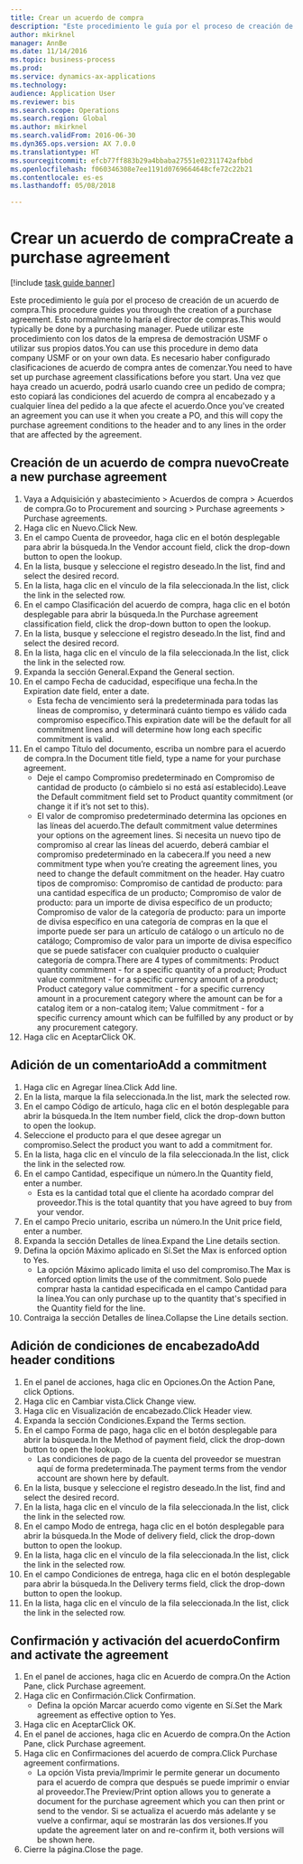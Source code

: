 ```yaml
--- 
title: Crear un acuerdo de compra
description: "Este procedimiento le guía por el proceso de creación de un acuerdo de compra."
author: mkirknel
manager: AnnBe
ms.date: 11/14/2016
ms.topic: business-process
ms.prod: 
ms.service: dynamics-ax-applications
ms.technology: 
audience: Application User
ms.reviewer: bis
ms.search.scope: Operations
ms.search.region: Global
ms.author: mkirknel
ms.search.validFrom: 2016-06-30
ms.dyn365.ops.version: AX 7.0.0
ms.translationtype: HT
ms.sourcegitcommit: efcb77ff883b29a4bbaba27551e02311742afbbd
ms.openlocfilehash: f060346308e7ee1191d0769664648cfe72c22b21
ms.contentlocale: es-es
ms.lasthandoff: 05/08/2018

---
```

# <a name="create-a-purchase-agreement"></a><span data-ttu-id="e16b5-103">Crear un acuerdo de compra</span><span class="sxs-lookup"><span data-stu-id="e16b5-103">Create a purchase agreement</span></span>

[!include [task guide banner](../../includes/task-guide-banner.md)]

<span data-ttu-id="e16b5-104">Este procedimiento le guía por el proceso de creación de un acuerdo de compra.</span><span class="sxs-lookup"><span data-stu-id="e16b5-104">This procedure guides you through the creation of a purchase agreement.</span></span> <span data-ttu-id="e16b5-105">Esto normalmente lo haría el director de compras.</span><span class="sxs-lookup"><span data-stu-id="e16b5-105">This would typically be done by a purchasing manager.</span></span> <span data-ttu-id="e16b5-106">Puede utilizar este procedimiento con los datos de la empresa de demostración USMF o utilizar sus propios datos.</span><span class="sxs-lookup"><span data-stu-id="e16b5-106">You can use this procedure in demo data company USMF or on your own data.</span></span> <span data-ttu-id="e16b5-107">Es necesario haber configurado clasificaciones de acuerdo de compra antes de comenzar.</span><span class="sxs-lookup"><span data-stu-id="e16b5-107">You need to have set up purchase agreement classifications before you start.</span></span> <span data-ttu-id="e16b5-108">Una vez que haya creado un acuerdo, podrá usarlo cuando cree un pedido de compra; esto copiará las condiciones del acuerdo de compra al encabezado y a cualquier línea del pedido a la que afecte el acuerdo.</span><span class="sxs-lookup"><span data-stu-id="e16b5-108">Once you've created an agreement you can use it when you create a PO, and this will copy the purchase agreement conditions to the header and to any lines in the order that are affected by the agreement.</span></span>


## <a name="create-a-new-purchase-agreement"></a><span data-ttu-id="e16b5-109">Creación de un acuerdo de compra nuevo</span><span class="sxs-lookup"><span data-stu-id="e16b5-109">Create a new purchase agreement</span></span>
1. <span data-ttu-id="e16b5-110">Vaya a Adquisición y abastecimiento > Acuerdos de compra > Acuerdos de compra.</span><span class="sxs-lookup"><span data-stu-id="e16b5-110">Go to Procurement and sourcing > Purchase agreements > Purchase agreements.</span></span>
2. <span data-ttu-id="e16b5-111">Haga clic en Nuevo.</span><span class="sxs-lookup"><span data-stu-id="e16b5-111">Click New.</span></span>
3. <span data-ttu-id="e16b5-112">En el campo Cuenta de proveedor, haga clic en el botón desplegable para abrir la búsqueda.</span><span class="sxs-lookup"><span data-stu-id="e16b5-112">In the Vendor account field, click the drop-down button to open the lookup.</span></span>
4. <span data-ttu-id="e16b5-113">En la lista, busque y seleccione el registro deseado.</span><span class="sxs-lookup"><span data-stu-id="e16b5-113">In the list, find and select the desired record.</span></span>
5. <span data-ttu-id="e16b5-114">En la lista, haga clic en el vínculo de la fila seleccionada.</span><span class="sxs-lookup"><span data-stu-id="e16b5-114">In the list, click the link in the selected row.</span></span>
6. <span data-ttu-id="e16b5-115">En el campo Clasificación del acuerdo de compra, haga clic en el botón desplegable para abrir la búsqueda.</span><span class="sxs-lookup"><span data-stu-id="e16b5-115">In the Purchase agreement classification field, click the drop-down button to open the lookup.</span></span>
7. <span data-ttu-id="e16b5-116">En la lista, busque y seleccione el registro deseado.</span><span class="sxs-lookup"><span data-stu-id="e16b5-116">In the list, find and select the desired record.</span></span>
8. <span data-ttu-id="e16b5-117">En la lista, haga clic en el vínculo de la fila seleccionada.</span><span class="sxs-lookup"><span data-stu-id="e16b5-117">In the list, click the link in the selected row.</span></span>
9. <span data-ttu-id="e16b5-118">Expanda la sección General.</span><span class="sxs-lookup"><span data-stu-id="e16b5-118">Expand the General section.</span></span>
10. <span data-ttu-id="e16b5-119">En el campo Fecha de caducidad, especifique una fecha.</span><span class="sxs-lookup"><span data-stu-id="e16b5-119">In the Expiration date field, enter a date.</span></span>
    * <span data-ttu-id="e16b5-120">Esta fecha de vencimiento será la predeterminada para todas las líneas de compromiso, y determinará cuánto tiempo es válido cada compromiso específico.</span><span class="sxs-lookup"><span data-stu-id="e16b5-120">This expiration date will be the default for all commitment lines and will determine how long each specific commitment is valid.</span></span>  
11. <span data-ttu-id="e16b5-121">En el campo Título del documento, escriba un nombre para el acuerdo de compra.</span><span class="sxs-lookup"><span data-stu-id="e16b5-121">In the Document title field, type a name for your purchase agreement.</span></span>
    * <span data-ttu-id="e16b5-122">Deje el campo Compromiso predeterminado en Compromiso de cantidad de producto (o cámbielo si no está así establecido).</span><span class="sxs-lookup"><span data-stu-id="e16b5-122">Leave the Default commitment field set to Product quantity commitment (or change it if it’s not set to this).</span></span>  
    * <span data-ttu-id="e16b5-123">El valor de compromiso predeterminado determina las opciones en las líneas del acuerdo.</span><span class="sxs-lookup"><span data-stu-id="e16b5-123">The default commitment value determines your options on the agreement lines.</span></span> <span data-ttu-id="e16b5-124">Si necesita un nuevo tipo de compromiso al crear las líneas del acuerdo, deberá cambiar el compromiso predeterminado en la cabecera.</span><span class="sxs-lookup"><span data-stu-id="e16b5-124">If you need a new commitment type when you’re creating the agreement lines, you need to change the default commitment on the header.</span></span>  <span data-ttu-id="e16b5-125">Hay cuatro tipos de compromiso: Compromiso de cantidad de producto: para una cantidad específica de un producto; Compromiso de valor de producto: para un importe de divisa específico de un producto; Compromiso de valor de la categoría de producto: para un importe de divisa específico en una categoría de compras en la que el importe puede ser para un artículo de catálogo o un artículo no de catálogo; Compromiso de valor para un importe de divisa específico que se puede satisfacer con cualquier producto o cualquier categoría de compra.</span><span class="sxs-lookup"><span data-stu-id="e16b5-125">There are 4 types of commitments: Product quantity commitment - for a specific quantity of a product; Product value commitment - for a specific currency amount of a product; Product category value commitment - for a specific currency amount in a procurement category where the amount can be for a catalog item or a non-catalog item; Value commitment - for a specific currency amount which can be fulfilled by any product or by any procurement category.</span></span>  
12. <span data-ttu-id="e16b5-126">Haga clic en Aceptar</span><span class="sxs-lookup"><span data-stu-id="e16b5-126">Click OK.</span></span>

## <a name="add-a-commitment"></a><span data-ttu-id="e16b5-127">Adición de un comentario</span><span class="sxs-lookup"><span data-stu-id="e16b5-127">Add a commitment</span></span>
1. <span data-ttu-id="e16b5-128">Haga clic en Agregar línea.</span><span class="sxs-lookup"><span data-stu-id="e16b5-128">Click Add line.</span></span>
2. <span data-ttu-id="e16b5-129">En la lista, marque la fila seleccionada.</span><span class="sxs-lookup"><span data-stu-id="e16b5-129">In the list, mark the selected row.</span></span>
3. <span data-ttu-id="e16b5-130">En el campo Código de artículo, haga clic en el botón desplegable para abrir la búsqueda.</span><span class="sxs-lookup"><span data-stu-id="e16b5-130">In the Item number field, click the drop-down button to open the lookup.</span></span>
4. <span data-ttu-id="e16b5-131">Seleccione el producto para el que desee agregar un compromiso.</span><span class="sxs-lookup"><span data-stu-id="e16b5-131">Select the product you want to add a commitment for.</span></span>
5. <span data-ttu-id="e16b5-132">En la lista, haga clic en el vínculo de la fila seleccionada.</span><span class="sxs-lookup"><span data-stu-id="e16b5-132">In the list, click the link in the selected row.</span></span>
6. <span data-ttu-id="e16b5-133">En el campo Cantidad, especifique un número.</span><span class="sxs-lookup"><span data-stu-id="e16b5-133">In the Quantity field, enter a number.</span></span>
    * <span data-ttu-id="e16b5-134">Esta es la cantidad total que el cliente ha acordado comprar del proveedor.</span><span class="sxs-lookup"><span data-stu-id="e16b5-134">This is the total quantity that you have agreed to buy from your vendor.</span></span>  
7. <span data-ttu-id="e16b5-135">En el campo Precio unitario, escriba un número.</span><span class="sxs-lookup"><span data-stu-id="e16b5-135">In the Unit price field, enter a number.</span></span>
8. <span data-ttu-id="e16b5-136">Expanda la sección Detalles de línea.</span><span class="sxs-lookup"><span data-stu-id="e16b5-136">Expand the Line details section.</span></span>
9. <span data-ttu-id="e16b5-137">Defina la opción Máximo aplicado en Sí.</span><span class="sxs-lookup"><span data-stu-id="e16b5-137">Set the Max is enforced option to Yes.</span></span>
    * <span data-ttu-id="e16b5-138">La opción Máximo aplicado limita el uso del compromiso.</span><span class="sxs-lookup"><span data-stu-id="e16b5-138">The Max is enforced option limits the use of the commitment.</span></span> <span data-ttu-id="e16b5-139">Solo puede comprar hasta la cantidad especificada en el campo Cantidad para la línea.</span><span class="sxs-lookup"><span data-stu-id="e16b5-139">You can only purchase up to the quantity that's specified in the Quantity field for the line.</span></span>  
10. <span data-ttu-id="e16b5-140">Contraiga la sección Detalles de línea.</span><span class="sxs-lookup"><span data-stu-id="e16b5-140">Collapse the Line details section.</span></span>

## <a name="add-header-conditions"></a><span data-ttu-id="e16b5-141">Adición de condiciones de encabezado</span><span class="sxs-lookup"><span data-stu-id="e16b5-141">Add header conditions</span></span>
1. <span data-ttu-id="e16b5-142">En el panel de acciones, haga clic en Opciones.</span><span class="sxs-lookup"><span data-stu-id="e16b5-142">On the Action Pane, click Options.</span></span>
2. <span data-ttu-id="e16b5-143">Haga clic en Cambiar vista.</span><span class="sxs-lookup"><span data-stu-id="e16b5-143">Click Change view.</span></span>
3. <span data-ttu-id="e16b5-144">Haga clic en Visualización de encabezado.</span><span class="sxs-lookup"><span data-stu-id="e16b5-144">Click Header view.</span></span>
4. <span data-ttu-id="e16b5-145">Expanda la sección Condiciones.</span><span class="sxs-lookup"><span data-stu-id="e16b5-145">Expand the Terms section.</span></span>
5. <span data-ttu-id="e16b5-146">En el campo Forma de pago, haga clic en el botón desplegable para abrir la búsqueda.</span><span class="sxs-lookup"><span data-stu-id="e16b5-146">In the Method of payment field, click the drop-down button to open the lookup.</span></span>
    * <span data-ttu-id="e16b5-147">Las condiciones de pago de la cuenta del proveedor se muestran aquí de forma predeterminada.</span><span class="sxs-lookup"><span data-stu-id="e16b5-147">The payment terms from the vendor account are shown here by default.</span></span>       
6. <span data-ttu-id="e16b5-148">En la lista, busque y seleccione el registro deseado.</span><span class="sxs-lookup"><span data-stu-id="e16b5-148">In the list, find and select the desired record.</span></span>
7. <span data-ttu-id="e16b5-149">En la lista, haga clic en el vínculo de la fila seleccionada.</span><span class="sxs-lookup"><span data-stu-id="e16b5-149">In the list, click the link in the selected row.</span></span>
8. <span data-ttu-id="e16b5-150">En el campo Modo de entrega, haga clic en el botón desplegable para abrir la búsqueda.</span><span class="sxs-lookup"><span data-stu-id="e16b5-150">In the Mode of delivery field, click the drop-down button to open the lookup.</span></span>
9. <span data-ttu-id="e16b5-151">En la lista, haga clic en el vínculo de la fila seleccionada.</span><span class="sxs-lookup"><span data-stu-id="e16b5-151">In the list, click the link in the selected row.</span></span>
10. <span data-ttu-id="e16b5-152">En el campo Condiciones de entrega, haga clic en el botón desplegable para abrir la búsqueda.</span><span class="sxs-lookup"><span data-stu-id="e16b5-152">In the Delivery terms field, click the drop-down button to open the lookup.</span></span>
11. <span data-ttu-id="e16b5-153">En la lista, haga clic en el vínculo de la fila seleccionada.</span><span class="sxs-lookup"><span data-stu-id="e16b5-153">In the list, click the link in the selected row.</span></span>

## <a name="confirm-and-activate-the-agreement"></a><span data-ttu-id="e16b5-154">Confirmación y activación del acuerdo</span><span class="sxs-lookup"><span data-stu-id="e16b5-154">Confirm and activate the agreement</span></span>
1. <span data-ttu-id="e16b5-155">En el panel de acciones, haga clic en Acuerdo de compra.</span><span class="sxs-lookup"><span data-stu-id="e16b5-155">On the Action Pane, click Purchase agreement.</span></span>
2. <span data-ttu-id="e16b5-156">Haga clic en Confirmación.</span><span class="sxs-lookup"><span data-stu-id="e16b5-156">Click Confirmation.</span></span>
    * <span data-ttu-id="e16b5-157">Defina la opción Marcar acuerdo como vigente en Sí.</span><span class="sxs-lookup"><span data-stu-id="e16b5-157">Set the Mark agreement as effective option to Yes.</span></span>  
3. <span data-ttu-id="e16b5-158">Haga clic en Aceptar</span><span class="sxs-lookup"><span data-stu-id="e16b5-158">Click OK.</span></span>
4. <span data-ttu-id="e16b5-159">En el panel de acciones, haga clic en Acuerdo de compra.</span><span class="sxs-lookup"><span data-stu-id="e16b5-159">On the Action Pane, click Purchase agreement.</span></span>
5. <span data-ttu-id="e16b5-160">Haga clic en Confirmaciones del acuerdo de compra.</span><span class="sxs-lookup"><span data-stu-id="e16b5-160">Click Purchase agreement confirmations.</span></span>
    * <span data-ttu-id="e16b5-161">La opción Vista previa/Imprimir le permite generar un documento para el acuerdo de compra que después se puede imprimir o enviar al proveedor.</span><span class="sxs-lookup"><span data-stu-id="e16b5-161">The Preview/Print option allows you to generate a document for the purchase agreement which you can then print or send to the vendor.</span></span> <span data-ttu-id="e16b5-162">Si se actualiza el acuerdo más adelante y se vuelve a confirmar, aquí se mostrarán las dos versiones.</span><span class="sxs-lookup"><span data-stu-id="e16b5-162">If you update the agreement later on and re-confirm it, both versions will be shown here.</span></span>  
6. <span data-ttu-id="e16b5-163">Cierre la página.</span><span class="sxs-lookup"><span data-stu-id="e16b5-163">Close the page.</span></span>


